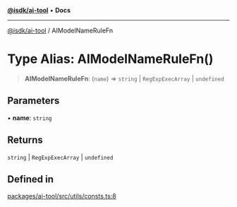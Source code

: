 [**@isdk/ai-tool**](../README.md) • **Docs**

***

[@isdk/ai-tool](../globals.md) / AIModelNameRuleFn

# Type Alias: AIModelNameRuleFn()

> **AIModelNameRuleFn**: (`name`) => `string` \| `RegExpExecArray` \| `undefined`

## Parameters

• **name**: `string`

## Returns

`string` \| `RegExpExecArray` \| `undefined`

## Defined in

[packages/ai-tool/src/utils/consts.ts:8](https://github.com/isdk/ai-tool.js/blob/e324043799402aa2caa41711a9168487ab85c166/src/utils/consts.ts#L8)
